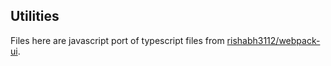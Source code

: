 ## Utilities
Files here are javascript port of typescript files from [rishabh3112/webpack-ui](https://github.com/rishabh3112/webpack-ui/tree/master/src/utils).